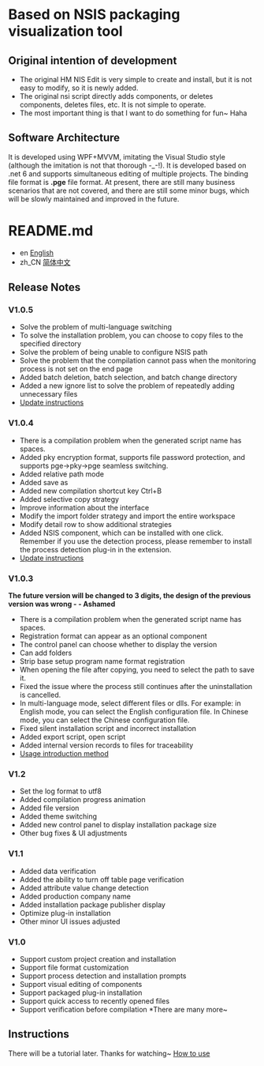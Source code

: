 # Based on NSIS packaging visualization tool


## Original intention of development
* The original HM NIS Edit is very simple to create and install, but it is not easy to modify, so it is newly added.
* The original nsi script directly adds components, or deletes components, deletes files, etc. It is not simple to operate.
* The most important thing is that I want to do something for fun~ Haha
## Software Architecture
  It is developed using WPF+MVVM, imitating the Visual Studio style (although the imitation is not that thorough -_-!). It is developed based on .net 6 and supports simultaneous editing of multiple projects. The binding file format is __.pge__ file format. At present, there are still many business scenarios that are not covered, and there are still some minor bugs, which will be slowly maintained and improved in the future.

  # README.md
- en [English](readmes/README.md)
- zh_CN [简体中文](/readmes/README.zh_CN.md)

## Release Notes
### V1.0.5
* Solve the problem of multi-language switching
* To solve the installation problem, you can choose to copy files to the specified directory
* Solve the problem of being unable to configure NSIS path
* Solve the problem that the compilation cannot pass when the monitoring process is not set on the end page
* Added batch deletion, batch selection, and batch change directory
* Added a new ignore list to solve the problem of repeatedly adding unnecessary files
* [Update instructions](https://mp.weixin.qq.com/s/8c4ONmWgJ8Uw-Q9E6EYt-A)
### V1.0.4
* There is a compilation problem when the generated script name has spaces.
* Added pky encryption format, supports file password protection, and supports pge->pky->pge seamless switching.
* Added relative path mode
* Added save as
* Added new compilation shortcut key Ctrl+B
* Added selective copy strategy
* Improve information about the interface
* Modify the import folder strategy and import the entire workspace
* Modify detail row to show additional strategies
* Added NSIS component, which can be installed with one click. Remember if you use the detection process, please remember to install the process detection plug-in in the extension.
* [Update instructions](https://mp.weixin.qq.com/s/1kKiUmz7wdZkE0rTVOCSiA)
### V1.0.3
**The future version will be changed to 3 digits, the design of the previous version was wrong - - Ashamed**
* There is a compilation problem when the generated script name has spaces.
* Registration format can appear as an optional component
* The control panel can choose whether to display the version
* Can add folders
* Strip base setup program name format registration
* When opening the file after copying, you need to select the path to save it.
* Fixed the issue where the process still continues after the uninstallation is cancelled.
* In multi-language mode, select different files or dlls. For example: in English mode, you can select the English configuration file. In Chinese mode, you can select the Chinese configuration file.
* Fixed silent installation script and incorrect installation
* Added export script, open script
* Added internal version records to files for traceability
* [Usage introduction method](https://mp.weixin.qq.com/s?__biz=MzA5ODY4MDkzOA==&mid=2447903959&idx=1&sn=7ecb538442d049d320706601ece30371&chksm=849145d2b3e6ccc4d256d83a95f6b350858affd0e5cb29c26a8066588b4d1f66c0fc91d1d7a9&token=886432174&lang=zh_CN#rd)
### V1.2
* Set the log format to utf8
* Added compilation progress animation
* Added file version
* Added theme switching
* Added new control panel to display installation package size
* Other bug fixes & UI adjustments
### V1.1
* Added data verification
* Added the ability to turn off table page verification
* Added attribute value change detection
* Added production company name
* Added installation package publisher display
* Optimize plug-in installation
* Other minor UI issues adjusted
### V1.0
* Support custom project creation and installation
* Support file format customization
* Support process detection and installation prompts
* Support visual editing of components
* Support packaged plug-in installation
* Support quick access to recently opened files
* Support verification before compilation
*There are many more~
## Instructions
There will be a tutorial later. Thanks for watching~
[How to use](https://mp.weixin.qq.com/s?__biz=MzA5ODY4MDkzOA==&mid=2447903933&idx=1&sn=5f6107ae0bea22ad1f7c0eb7d81fe70d&chksm=849145b8b3e6ccaef109b2a387560e4ef9e69b22f44e138b6645aeb958a1384c03449413b362#rd)
